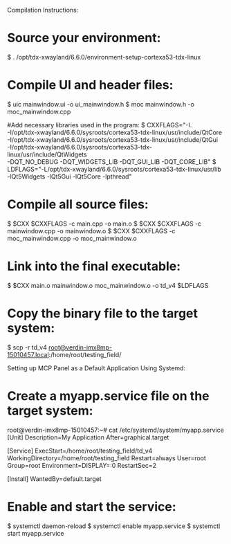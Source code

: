 Compilation Instructions:
# Source your environment:
$ . /opt/tdx-xwayland/6.6.0/environment-setup-cortexa53-tdx-linux

# Compile UI and header files:
$ uic mainwindow.ui -o ui_mainwindow.h
$ moc mainwindow.h -o moc_mainwindow.cpp

#Add necessary libraries used in the program:
$ CXXFLAGS="-I. \
         -I/opt/tdx-xwayland/6.6.0/sysroots/cortexa53-tdx-linux/usr/include/QtCore \
         -I/opt/tdx-xwayland/6.6.0/sysroots/cortexa53-tdx-linux/usr/include/QtGui \
         -I/opt/tdx-xwayland/6.6.0/sysroots/cortexa53-tdx-linux/usr/include/QtWidgets \
         -DQT_NO_DEBUG -DQT_WIDGETS_LIB -DQT_GUI_LIB -DQT_CORE_LIB"
$ LDFLAGS="-L/opt/tdx-xwayland/6.6.0/sysroots/cortexa53-tdx-linux/usr/lib \
        -lQt5Widgets -lQt5Gui -lQt5Core -lpthread"

# Compile all source files:
$ $CXX $CXXFLAGS -c main.cpp -o main.o
$ $CXX $CXXFLAGS -c mainwindow.cpp -o mainwindow.o
$ $CXX $CXXFLAGS -c moc_mainwindow.cpp -o moc_mainwindow.o

# Link into the final executable:
$ $CXX main.o mainwindow.o moc_mainwindow.o -o td_v4 $LDFLAGS

# Copy the binary file to the target system:
$ scp -r td_v4 root@verdin-imx8mp-15010457.local:/home/root/testing_field/

Setting up MCP Panel as a Default Application Using Systemd:

# Create a myapp.service file on the target system:
root@verdin-imx8mp-15010457:~# cat /etc/systemd/system/myapp.service
[Unit]
Description=My Application
After=graphical.target

[Service]
ExecStart=/home/root/testing_field/td_v4
WorkingDirectory=/home/root/testing_field
Restart=always
User=root
Group=root
Environment=DISPLAY=:0
RestartSec=2

[Install]
WantedBy=default.target

# Enable and start the service:
$ systemctl daemon-reload
$ systemctl enable myapp.service
$ systemctl start myapp.service
